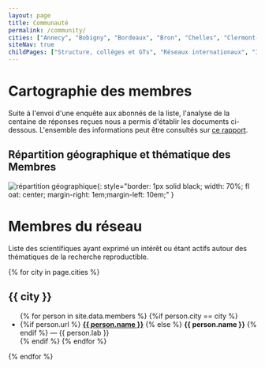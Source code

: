 ```yaml
---
layout: page
title: Communauté
permalink: /community/
cities: ["Annecy", "Bobigny", "Bordeaux", "Bron", "Chelles", "Clermont-Ferrand", "Corte", "Dijon", "Évry",  "Gif-Sur-Yvette", "Grenoble", "Limoges", "Lyon", "Marseille", "Montpellier", "Nantes", "Nice", "Orléans", "Orsay", "Palaiseau", "Paris", "Rennes", "Rungis", "Saclay", "Strasbourg", "Tarbes", "Toulouse", "Villetaneuse", "Villeurbanne"]
siteNav: true
childPages: ["Structure, collèges et GTs", "Réseaux internationaux", "Initiatives nationales", "Initiatives internationales"]
---
```

# Cartographie des membres

Suite à l'envoi d'une enquête aux abonnés de la liste, l'analyse de la centaine de réponses reçues nous a permis d'établir les documents ci-dessous.
L'ensemble des informations peut être consultés sur [ce rapport](../assets/pdfs/composition_et_distribution_du_RFRR.pdf).
## Répartition géographique et thématique des Membres

![répartition géographique](../assets/images/Carto1.png){: style="border: 1px solid black; width: 70%; fl
oat: center; margin-right: 1em;margin-left: 10em;" }


# Membres du réseau

Liste des scientifiques ayant exprimé un intérêt ou étant actifs autour des thématiques de la recherche reproductible.

{% for city in page.cities %}
## {{ city }}
  <ul>
  {% for person in site.data.members %}
    {%if person.city == city %}
       <li>
       {%if person.url %}
          <b><a href="{{ person.url }}"> {{ person.name }}</a></b>
       {% else %}
          <b>{{ person.name }}</b>
       {% endif %}  
       — {{ person.lab }}
       </li>
    {% endif %}  
  {% endfor %}
  </ul>
{% endfor %}  
